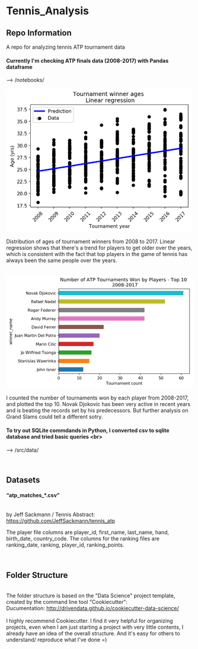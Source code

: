 Tennis_Analysis
==============================

## Repo Information
A repo for analyzing tennis ATP tournament data 


#### Currently I'm checking ATP finals data (2008-2017) with Pandas dataframe
--> /notebooks/

<p align="center">
  <img width="500" src="https://raw.githubusercontent.com/Linn39/Tennis_Analysis/master/reports/figures/ATP_finals_2008-2017/winner_age_year.png"/>
</p>
Distribution of ages of tournament winners from 2008 to 2017. Linear regression shows that there's a trend for players to get older over the years, which is consistent with the fact that top players in the game of tennis has always been the same people over the years. 

<br>
<br>
<p align="center">
  <img width="600" src="https://raw.githubusercontent.com/Linn39/Tennis_Analysis/master/reports/figures/ATP_finals_2008-2017/winner_tournament_count.png"/>
</p>
I counted the number of tournaments won by each player from 2008-2017, and plotted the top 10. Novak Djokovic has been very active in recent years and is beating the records set by his predecessors. But further analysis on Grand Slams could tell a different sotry. 

<br>

#### To try out SQLite commdands in Python, I converted csv to sqlite database and tried basic queries <br\>
--> /src/data/

<br>

## Datasets
#### “atp_matches_*.csv”
<br>by Jeff Sackmann / Tennis Abstract: https://github.com/JeffSackmann/tennis_atp

The player file columns are player_id, first_name, last_name, hand, birth_date, country_code.
The columns for the ranking files are ranking_date, ranking, player_id, ranking_points.

<br>

## Folder Structure
<br>The folder structure is based on the "Data Science" project template, created by the command line tool "Cookiecutter":
<br>Ducumentation: http://drivendata.github.io/cookiecutter-data-science/
<br><br>I highly recommend Cookiecutter. I find it very helpful for organizing projects, even when I am just starting a project with very little contents, I already have an idea of the overall structure. And it's easy for others to understand/ reproduce what I've done =)

